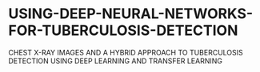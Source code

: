# USING-DEEP-NEURAL-NETWORKS-FOR-TUBERCULOSIS-DETECTION
CHEST X-RAY IMAGES AND A HYBRID APPROACH TO TUBERCULOSIS DETECTION USING DEEP LEARNING AND TRANSFER LEARNING

